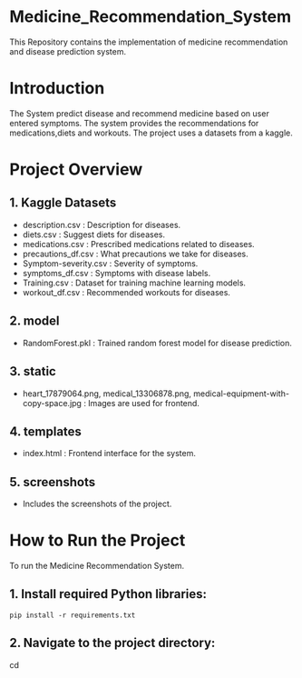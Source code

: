 # Medicine_Recommendation_System
This Repository contains the implementation of medicine recommendation and disease prediction system.
# Introduction
The System predict disease and recommend medicine based on user entered symptoms. The system provides the recommendations for medications,diets and workouts. The project uses a datasets from a kaggle.
# Project Overview
## 1. Kaggle Datasets
- description.csv : Description for diseases.
- diets.csv : Suggest diets for diseases.
- medications.csv : Prescribed medications related to diseases.
- precautions_df.csv : What precautions we take for diseases.
- Symptom-severity.csv : Severity of symptoms.
- symptoms_df.csv : Symptoms with disease labels.
- Training.csv : Dataset for training machine learning models.
- workout_df.csv : Recommended workouts for diseases.

## 2. model
- RandomForest.pkl : Trained random forest model for disease prediction.

## 3. static
- heart_17879064.png, medical_13306878.png, medical-equipment-with-copy-space.jpg : Images are used for frontend.

## 4. templates
- index.html : Frontend interface for the system.

## 5. screenshots
- Includes the screenshots of the project.

# How to Run the Project
To run the Medicine Recommendation System.
## 1. Install required Python libraries:
```pip install -r requirements.txt```

## 2. Navigate to the project directory:
cd 
